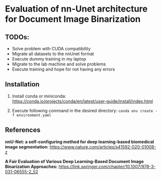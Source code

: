 # Evaluation of nn-Unet architecture for Document Image Binarization
## TODOs:
* Solve problem with CUDA compatibility
* Migrate all datasets to the nnUnet format
* Execute dummy training in my laptop
* Migrate to the lab machine and solve problems
* Execute training and hope for not having any errors

## Installation
1. Install conda or miniconda: https://conda.io/projects/conda/en/latest/user-guide/install/index.html

2. Execute following command in the desired directory: ``conda env create -f environment.yaml``
## References
**nnU-Net: a self-configuring method for deep learning-based biomedical image segmentation**: https://www.nature.com/articles/s41592-020-01008-z

**A Fair Evaluation of Various Deep Learning-Based Document Image Binarization Approaches:** https://link.springer.com/chapter/10.1007/978-3-031-06555-2_52

